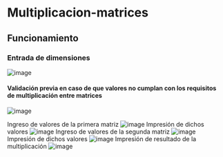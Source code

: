 # Multiplicacion-matrices
## Funcionamiento
### Entrada de dimensiones
![image](https://user-images.githubusercontent.com/58042139/121816774-1b6dfc00-cc43-11eb-910e-bf564a5fbdca.png)
#### Validación previa en caso de que valores no cumplan con los requisitos de multiplicación entre matrices
![image](https://user-images.githubusercontent.com/58042139/121816905-f62dbd80-cc43-11eb-90cc-bc2dcd25ecb1.png)

Ingreso de valores de la primera matriz
![image](https://user-images.githubusercontent.com/58042139/121816790-3c365180-cc43-11eb-89fc-19788add37b4.png)
Impresión de dichos valores
![image](https://user-images.githubusercontent.com/58042139/121816805-540dd580-cc43-11eb-8972-fed663650d58.png)
Ingreso de valores de la segunda matriz
![image](https://user-images.githubusercontent.com/58042139/121816820-64be4b80-cc43-11eb-8e15-4a9ec0a5beba.png)
Impresión de dichos valores
![image](https://user-images.githubusercontent.com/58042139/121816829-756ec180-cc43-11eb-8b55-e2030469a4d6.png)
Impresión de resultado de la multiplicación
![image](https://user-images.githubusercontent.com/58042139/121816841-8cadaf00-cc43-11eb-991a-7f0acbb476e8.png)
